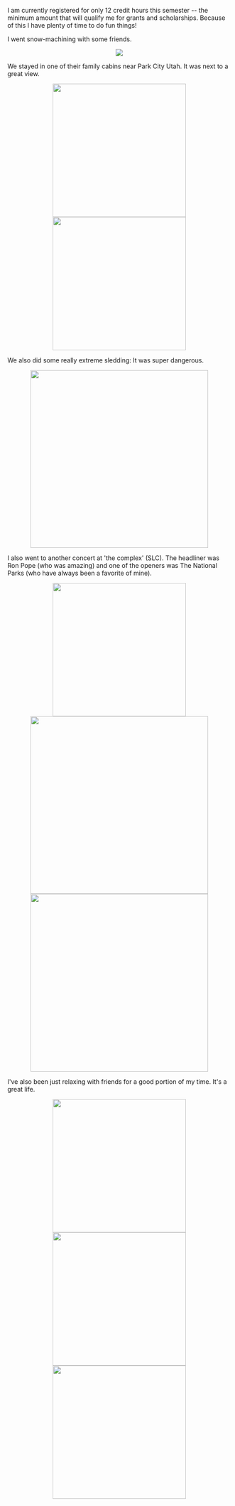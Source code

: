 I am currently registered for only 12 credit hours this semester -- the minimum
amount that will qualify me for grants and scholarships. Because of this I have
plenty of time to do fun things!

I went snow-machining with some friends.

<center> <img src="require('assets/images/posts/start_of_winter_2018/snowmachine_1.jpeg')" /> </center>

We stayed in one of their family cabins near Park City Utah.
It was next to a great view.

<center> <img src="require('assets/images/posts/start_of_winter_2018/winter_cabin_1.jpg')" style="width: auto; height: 300;"  /> <img src="require('assets/images/posts/start_of_winter_2018/winter_cabin_2.jpg')" style="width: auto; height: 300;"  /> </center>

We also did some really extreme sledding: It was super dangerous.

<center> <img src="require('assets/images/posts/start_of_winter_2018/sledding_1.jpg')" style="width: auto; height: 400;"  /> </center>

I also went to another concert at 'the complex' (SLC). The headliner was
Ron Pope (who was amazing) and one of the openers was The National Parks (who
have always been a favorite of mine).

<center> <img src="require('assets/images/posts/start_of_winter_2018/concert_national_parks_16.jpg')" style="width: auto; height: 300;"  /> </center>

<center> <img src="require('assets/images/posts/start_of_winter_2018/concert_national_parks_15.jpg')" style="width: auto; height: 400;"  /> <img src="require('assets/images/posts/start_of_winter_2018/concert_ron_pope_1.jpg')" style="width: auto; height: 400;"  /> </center>

I've also been just relaxing with friends for a good portion of my time. It's a
great life.


<center> <img src="require('assets/images/posts/start_of_winter_2018/burger_supreme_1.jpg')" style="width: auto; height: 300;"  /> <img src="require('assets/images/posts/start_of_winter_2018/friends_2.jpg')" style="width: auto; height: 300;"  /> <img src="require('assets/images/posts/start_of_winter_2018/rancheritos.jpg')" style="width: auto; height: 300;"  /> </center>
